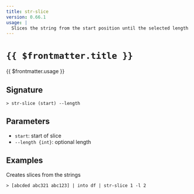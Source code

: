 ```yaml
---
title: str-slice
version: 0.66.1
usage: |
  Slices the string from the start position until the selected length
---
```


# <code>{{ $frontmatter.title }}</code>

<div style='white-space: pre-wrap;'>{{ $frontmatter.usage }}</div>

## Signature

```> str-slice (start) --length```

## Parameters

 -  `start`: start of slice
 -  `--length {int}`: optional length

## Examples

Creates slices from the strings
```shell
> [abcded abc321 abc123] | into df | str-slice 1 -l 2
```
